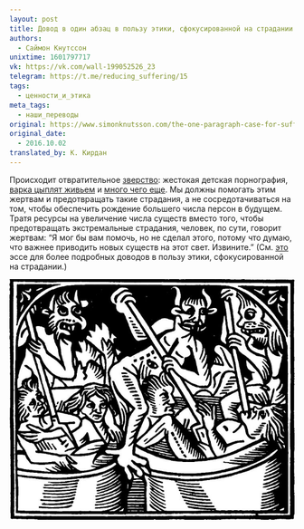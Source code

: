 ```yaml
---
layout: post
title: Довод в один абзац в пользу этики, сфокусированной на страдании
authors:
  - Саймон Кнутссон
unixtime: 1601797717
vk: https://vk.com/wall-199052526_23
telegram: https://t.me/reducing_suffering/15
tags:
  - ценности_и_этика
meta_tags:
  - наши_переводы
original: https://www.simonknutsson.com/the-one-paragraph-case-for-suffering-focused-ethics
original_date:
  - 2016.10.02
translated_by: К. Кирдан
---
```

Происходит отвратительное [зверство](http://reducing-suffering.org/on-the-seriousness-of-suffering/): жестокая детская порнография, [варка цыплят живьем](https://www.washingtonpost.com/politics/usda-plan-to-speed-up-poultry-processing-lines-could-increase-risk-of-bird-abuse/2013/10/29/aeeffe1e-3b2e-11e3-b6a9-da62c264f40e_story.html) и [много чего еще](https://www.simonknutsson.com/the-seriousness-of-suffering-supplement). Мы должны помогать этим жертвам и предотвращать такие страдания, а не сосредотачиваться на том, чтобы обеспечить рождение большего числа персон в будущем. Тратя ресурсы на увеличение числа существ вместо того, чтобы предотвращать экстремальные страдания, человек, по сути, говорит жертвам: “Я мог бы вам помочь, но не сделал этого, потому что думаю, что важнее приводить новых существ на этот свет. Извините.” (См. [это](https://foundational-research.org/the-case-for-suffering-focused-ethics/) эссе для более подробных доводов в пользу этики, сфокусированной на страдании.)

![](assets/images/articles/711px-Claude_Noury_1506_The_Torment_of_the_Cauldron.jpg)